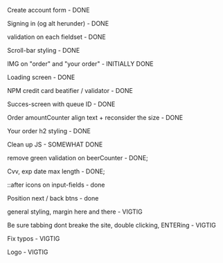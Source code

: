 Create account form - DONE

Signing in (og alt herunder) - DONE

validation on each fieldset - DONE

Scroll-bar styling - DONE

IMG on "order" and "your order" - INITIALLY DONE

Loading screen - DONE

NPM credit card beatifier / validator - DONE

Succes-screen with queue ID - DONE

Order amountCounter align text + reconsider the size - DONE

Your order h2 styling - DONE

Clean up JS - SOMEWHAT DONE

remove green validation on beerCounter - DONE;

Cvv, exp date max length - DONE;

::after icons on input-fields - done

Position next / back btns - done

general styling, margin here and there - VIGTIG

Be sure tabbing dont breake the site, double clicking, ENTERing - VIGTIG

Fix typos - VIGTIG

Logo - VIGTIG
